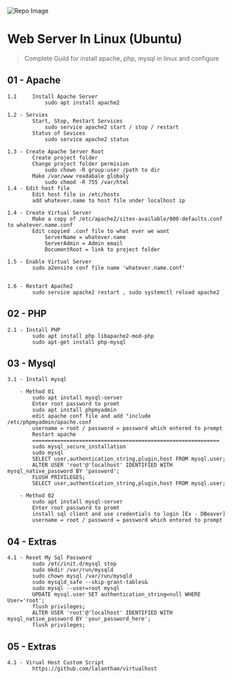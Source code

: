 ![Repo Image](https://github.com/lalantham/web-server-linux/blob/master/img.png)
# Web Server In Linux (Ubuntu)

>Complete Guild for install apache, php, mysql in linux and configure 

## 01 - Apache

	1.1 	Install Apache Server
				sudo apt install apache2

	1.2 - Servies
			Start, Stop, Restart Services
				sudo service apache2 start / stop / restart
			Status of Sevices
				sudo service apache2 status

	1.3 - Create Apache Server Root
			Create project folder
			Change project folder permision
				sudo chown -R group:user /path to dir
			Make /var/www readabale globaly
				sudo chmod -R 755 /var/html
	1.4 - Edit host file
			Edit host file in /etc/hosts
			add whatever.name to host file under localhost ip

	1.4 - Create Virtual Server
			Make a copy of /etc/apache2/sites-available/000-defaults.conf to whatever.name.conf
			Edit copyied .conf file to what ever we want
				ServerName = whatever.name
				ServerAdmin = Admin email
				DocumentRoot = link to project folder

	1.5 - Enable Virtual Server
			sudo a2ensite conf file name 'whatever.name.conf'


	1.6 - Restart Apache2
			sudo service apache2 restart , sudo systemctl reload apache2


## 02 - PHP

	2.1 - Install PHP
			sudo apt install php libapache2-mod-php
			sudo apt-get install php-mysql

## 03 - Mysql

	3.1 - Install mysql

		- Method 01
			sudo apt install mysql-server
			Enter root password to promt
			sudo apt install phpmyadmin
			edit apache conf file and add "include /etc/phpmyadmin/apache.conf
			username = root / password = password which entered to prompt
			Restart apache
			============================================================
			sudo mysql_secure_installation
			sudo mysql
			SELECT user,authentication_string,plugin,host FROM mysql.user;
			ALTER USER 'root'@'localhost' IDENTIFIED WITH mysql_native_password BY 'password';
			FLUSH PRIVILEGES;
			SELECT user,authentication_string,plugin,host FROM mysql.user;
			
		- Method 02
			sudo apt install mysql-server
			Enter root password to promt
			install sql client and use credentials to login [Ex - DBeaver]
			username = root / password = password which entered to prompt
## 04 - Extras

	4.1 - Reset My Sql Password
			sudo /etc/init.d/mysql stop	
			sudo mkdir /var/run/mysqld
			sudo chown mysql /var/run/mysqld
			sudo mysqld_safe --skip-grant-tables&
			sudo mysql --user=root mysql
			UPDATE mysql.user SET authentication_string=null WHERE User='root';
			flush privileges;
			ALTER USER 'root'@'localhost' IDENTIFIED WITH mysql_native_password BY 'your_password_here';
			flush privileges;
## 05 - Extras

	4.1 - Virual Host Custom Script
			https://github.com/lalantham/virtualhost

